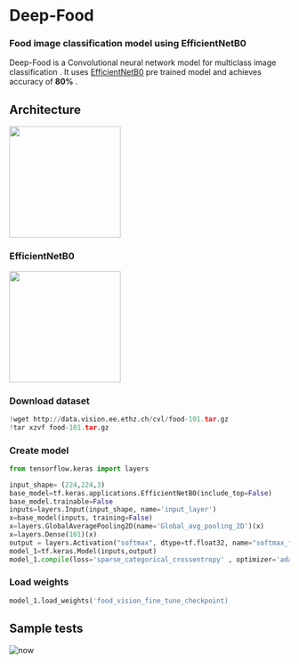 

# Deep-Food
### Food image classification model using EfficientNetB0 

Deep-Food is a Convolutional neural network model for multiclass image classification . It uses 
[EfficientNetB0](https://arxiv.org/abs/1905.11946) pre trained model and 
achieves  accuracy of __80%__ .

###

## Architecture

<img src="https://user-images.githubusercontent.com/116948655/235911765-af644520-6188-4b81-ad3f-f2a6fcbd1dd6.png"  height="200" >

### EfficientNetB0
<img src="https://iq.opengenus.org/content/images/2022/11/Architecture-of-EfficientNet-B0-with-MBConv-as-Basic-building-blocks.png"  height="200">

### Download dataset
```python
!wget http://data.vision.ee.ethz.ch/cvl/food-101.tar.gz
!tar xzvf food-101.tar.gz
```
### Create model
```python
from tensorflow.keras import layers

input_shape= (224,224,3)
base_model=tf.keras.applications.EfficientNetB0(include_top=False)
base_model.trainable=False
inputs=layers.Input(input_shape, name='input_layer')
x=base_model(inputs, training=False)
x=layers.GlobalAveragePooling2D(name='Global_avg_pooling_2D')(x)
x=layers.Dense(101)(x)
output = layers.Activation("softmax", dtype=tf.float32, name="softmax_float32")(x) 
model_1=tf.keras.Model(inputs,output)
model_1.compile(loss='sparse_categorical_crossentropy' , optimizer='adam', metrics=['accuracy'])

```
### Load weights
```python
model_1.load_weights('food_vision_fine_tune_checkpoint)
```

## Sample tests

![now](https://user-images.githubusercontent.com/116948655/235911294-f925e8d1-99d5-4ad6-8766-7edaa4f65fd0.png)









